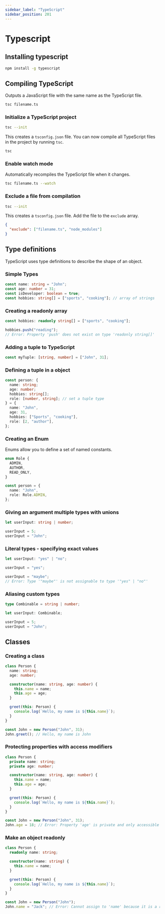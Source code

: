 ```yaml
---
sidebar_label: "TypeScript"
sidebar_position: 201
---
```


# Typescript

## Installing typescript

```bash
npm install -g typescript
```

## Compiling TypeScript

Outputs a JavaScript file with the same name as the TypeScript file.

```bash
tsc filename.ts
```

### Initialize a TypeScript project

```bash
tsc --init
```

This creates a `tsconfig.json` file. You can now compile all TypeScript files in the project by running `tsc`.

```bash
tsc
```

### Enable watch mode

Automatically recompiles the TypeScript file when it changes.

```bash
tsc filename.ts --watch
```

### Exclude a file from compilation

```bash
tsc --init
```

This creates a `tsconfig.json` file. Add the file to the `exclude` array.

```json
{
  "exclude": ["filename.ts", "node_modules"]
}
```

## Type definitions

TypeScript uses type definitions to describe the shape of an object.

### Simple Types

```typescript
const name: string = "John";
const age: number = 31;
const isDeveloper: boolean = true;
const hobbies: string[] = ["sports", "cooking"]; // array of strings
```

### Creating a readonly array

```typescript
const hobbies: readonly string[] = ["sports", "cooking"];

hobbies.push("reading");
// Error: Property 'push' does not exist on type 'readonly string[]'
```

### Adding a tuple to TypeScript

```typescript
const myTuple: [string, number] = ["John", 31];
```

### Defining a tuple in a object

```typescript
const person: {
  name: string;
  age: number;
  hobbies: string[];
  role: [number, string]; // set a tuple type
} = {
  name: "John",
  age: 31,
  hobbies: ["Sports", "cooking"],
  role: [2, "author"],
};
```

### Creating an Enum

Enums allow you to define a set of named constants.

```typescript
enum Role {
  ADMIN,
  AUTHOR,
  READ_ONLY,
}

const person = {
  name: "John",
  role: Role.ADMIN,
};
```

### Giving an argument multiple types with unions

```typescript
let userInput: string | number;

userInput = 5;
userInput = "John";
```

### Literal types - specifying exact values

```typescript
let userInput: "yes" | "no";

userInput = "yes";

userInput = "maybe";
// Error: Type '"maybe"' is not assignable to type '"yes" | "no"'
```

### Aliasing custom types

```typescript
type Combinable = string | number;

let userInput: Combinable;

userInput = 5;
userInput = "John";
```

## Classes

### Creating a class

```typescript
class Person {
  name: string;
  age: number;

  constructor(name: string, age: number) {
    this.name = name;
    this.age = age;
  }

  greet(this: Person) {
    console.log(`Hello, my name is ${this.name}`);
  }
}

const John = new Person("John", 31);
John.greet(); // Hello, my name is John
```

### Protecting properties with access modifiers

```typescript
class Person {
  private name: string;
  private age: number;

  constructor(name: string, age: number) {
    this.name = name;
    this.age = age;
  }

  greet(this: Person) {
    console.log(`Hello, my name is ${this.name}`);
  }
}

const John = new Person("John", 31);
John.age = 18; // Error: Property 'age' is private and only accessible within class 'Person'
```

### Make an object readonly

```typescript
class Person {
  readonly name: string;

  constructor(name: string) {
    this.name = name;
  }

  greet(this: Person) {
    console.log(`Hello, my name is ${this.name}`);
  }
}

const John = new Person("John");
John.name = "Jack"; // Error: Cannot assign to 'name' because it is a read-only property
```
